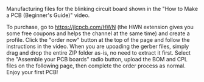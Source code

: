 Manufacturing files for the blinking circuit board shown in the "How to Make a PCB (Beginner's Guide)" video.

To purchase, go to https://jlcpcb.com/HWN (the HWN extension gives you some free coupons and helps the channel at the same time) and create a profile. Click the "order now" button at the top of the page and follow the instructions in the video. When you are upoading the gerber files, simply drag and drop the entire ZIP folder as-is, no need to extract it first. Select the "Assemble your PCB boards" radio button, upload the BOM and CPL files on the following page, then complete the order process as normal. Enjoy your first PCB!
